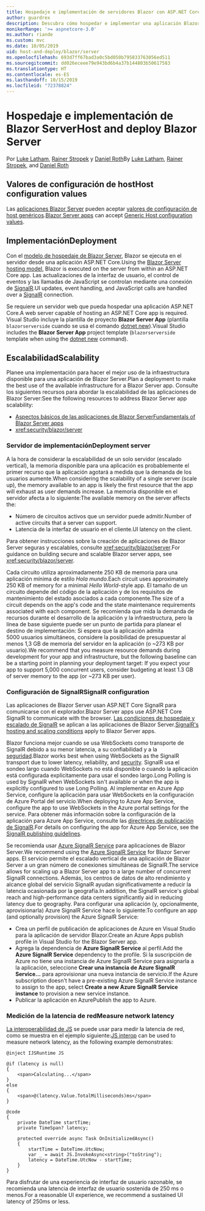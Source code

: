 ```yaml
---
title: Hospedaje e implementación de servidores Blazor con ASP.NET Core
author: guardrex
description: Descubra cómo hospedar e implementar una aplicación Blazor Server con ASP.NET Core.
monikerRange: '>= aspnetcore-3.0'
ms.author: riande
ms.custom: mvc
ms.date: 10/05/2019
uid: host-and-deploy/blazor/server
ms.openlocfilehash: 693d7ff67bad3a0c5bd050b795833763056ed511
ms.sourcegitcommit: dd026eceee79e943bd6b4a37b144803b50617583
ms.translationtype: HT
ms.contentlocale: es-ES
ms.lasthandoff: 10/15/2019
ms.locfileid: "72378824"
---
```

# <a name="host-and-deploy-blazor-server"></a><span data-ttu-id="f5de4-103">Hospedaje e implementación de Blazor Server</span><span class="sxs-lookup"><span data-stu-id="f5de4-103">Host and deploy Blazor Server</span></span>

<span data-ttu-id="f5de4-104">Por [Luke Latham](https://github.com/guardrex), [Rainer Stropek](https://www.timecockpit.com) y [Daniel Roth](https://github.com/danroth27)</span><span class="sxs-lookup"><span data-stu-id="f5de4-104">By [Luke Latham](https://github.com/guardrex), [Rainer Stropek](https://www.timecockpit.com), and [Daniel Roth](https://github.com/danroth27)</span></span>

## <a name="host-configuration-values"></a><span data-ttu-id="f5de4-105">Valores de configuración de host</span><span class="sxs-lookup"><span data-stu-id="f5de4-105">Host configuration values</span></span>

<span data-ttu-id="f5de4-106">Las [aplicaciones Blazor Server](xref:blazor/hosting-models#blazor-server) pueden aceptar [valores de configuración de host genéricos](xref:fundamentals/host/generic-host#host-configuration).</span><span class="sxs-lookup"><span data-stu-id="f5de4-106">[Blazor Server apps](xref:blazor/hosting-models#blazor-server) can accept [Generic Host configuration values](xref:fundamentals/host/generic-host#host-configuration).</span></span>

## <a name="deployment"></a><span data-ttu-id="f5de4-107">Implementación</span><span class="sxs-lookup"><span data-stu-id="f5de4-107">Deployment</span></span>

<span data-ttu-id="f5de4-108">Con el [modelo de hospedaje de Blazor Server](xref:blazor/hosting-models#blazor-server), Blazor se ejecuta en el servidor desde una aplicación ASP.NET Core.</span><span class="sxs-lookup"><span data-stu-id="f5de4-108">Using the [Blazor Server hosting model](xref:blazor/hosting-models#blazor-server), Blazor is executed on the server from within an ASP.NET Core app.</span></span> <span data-ttu-id="f5de4-109">Las actualizaciones de la interfaz de usuario, el control de eventos y las llamadas de JavaScript se controlan mediante una conexión de [SignalR](xref:signalr/introduction).</span><span class="sxs-lookup"><span data-stu-id="f5de4-109">UI updates, event handling, and JavaScript calls are handled over a [SignalR](xref:signalr/introduction) connection.</span></span>

<span data-ttu-id="f5de4-110">Se requiere un servidor web que pueda hospedar una aplicación ASP.NET Core.</span><span class="sxs-lookup"><span data-stu-id="f5de4-110">A web server capable of hosting an ASP.NET Core app is required.</span></span> <span data-ttu-id="f5de4-111">Visual Studio incluye la plantilla de proyecto **Blazor Server App** (plantilla `blazorserverside` cuando se usa el comando [dotnet new](/dotnet/core/tools/dotnet-new)).</span><span class="sxs-lookup"><span data-stu-id="f5de4-111">Visual Studio includes the **Blazor Server App** project template (`blazorserverside` template when using the [dotnet new](/dotnet/core/tools/dotnet-new) command).</span></span>

## <a name="scalability"></a><span data-ttu-id="f5de4-112">Escalabilidad</span><span class="sxs-lookup"><span data-stu-id="f5de4-112">Scalability</span></span>

<span data-ttu-id="f5de4-113">Planee una implementación para hacer el mejor uso de la infraestructura disponible para una aplicación de Blazor Server.</span><span class="sxs-lookup"><span data-stu-id="f5de4-113">Plan a deployment to make the best use of the available infrastructure for a Blazor Server app.</span></span> <span data-ttu-id="f5de4-114">Consulte los siguientes recursos para abordar la escalabilidad de las aplicaciones de Blazor Server:</span><span class="sxs-lookup"><span data-stu-id="f5de4-114">See the following resources to address Blazor Server app scalability:</span></span>

* [<span data-ttu-id="f5de4-115">Aspectos básicos de las aplicaciones de Blazor Server</span><span class="sxs-lookup"><span data-stu-id="f5de4-115">Fundamentals of Blazor Server apps</span></span>](xref:blazor/hosting-models#blazor-server)
* <xref:security/blazor/server>

### <a name="deployment-server"></a><span data-ttu-id="f5de4-116">Servidor de implementación</span><span class="sxs-lookup"><span data-stu-id="f5de4-116">Deployment server</span></span>

<span data-ttu-id="f5de4-117">A la hora de considerar la escalabilidad de un solo servidor (escalado vertical), la memoria disponible para una aplicación es probablemente el primer recurso que la aplicación agotará a medida que la demanda de los usuarios aumente.</span><span class="sxs-lookup"><span data-stu-id="f5de4-117">When considering the scalability of a single server (scale up), the memory available to an app is likely the first resource that the app will exhaust as user demands increase.</span></span> <span data-ttu-id="f5de4-118">La memoria disponible en el servidor afecta a lo siguiente:</span><span class="sxs-lookup"><span data-stu-id="f5de4-118">The available memory on the server affects the:</span></span>

* <span data-ttu-id="f5de4-119">Número de circuitos activos que un servidor puede admitir.</span><span class="sxs-lookup"><span data-stu-id="f5de4-119">Number of active circuits that a server can support.</span></span>
* <span data-ttu-id="f5de4-120">Latencia de la interfaz de usuario en el cliente.</span><span class="sxs-lookup"><span data-stu-id="f5de4-120">UI latency on the client.</span></span>

<span data-ttu-id="f5de4-121">Para obtener instrucciones sobre la creación de aplicaciones de Blazor Server seguras y escalables, consulte <xref:security/blazor/server>.</span><span class="sxs-lookup"><span data-stu-id="f5de4-121">For guidance on building secure and scalable Blazor server apps, see <xref:security/blazor/server>.</span></span>

<span data-ttu-id="f5de4-122">Cada circuito utiliza aproximadamente 250 KB de memoria para una aplicación mínima de estilo *Hola mundo*.</span><span class="sxs-lookup"><span data-stu-id="f5de4-122">Each circuit uses approximately 250 KB of memory for a minimal *Hello World*-style app.</span></span> <span data-ttu-id="f5de4-123">El tamaño de un circuito depende del código de la aplicación y de los requisitos de mantenimiento del estado asociados a cada componente.</span><span class="sxs-lookup"><span data-stu-id="f5de4-123">The size of a circuit depends on the app's code and the state maintenance requirements associated with each component.</span></span> <span data-ttu-id="f5de4-124">Se recomienda que mida la demanda de recursos durante el desarrollo de la aplicación y la infraestructura, pero la línea de base siguiente puede ser un punto de partida para planear el destino de implementación: Si espera que la aplicación admita 5000 usuarios simultáneos, considere la posibilidad de presupuestar al menos 1,3 GB de memoria del servidor en la aplicación (o ~273 KB por usuario).</span><span class="sxs-lookup"><span data-stu-id="f5de4-124">We recommend that you measure resource demands during development for your app and infrastructure, but the following baseline can be a starting point in planning your deployment target: If you expect your app to support 5,000 concurrent users, consider budgeting at least 1.3 GB of server memory to the app (or ~273 KB per user).</span></span>

### <a name="signalr-configuration"></a><span data-ttu-id="f5de4-125">Configuración de SignalR</span><span class="sxs-lookup"><span data-stu-id="f5de4-125">SignalR configuration</span></span>

<span data-ttu-id="f5de4-126">Las aplicaciones de Blazor Server usan ASP.NET Core SignalR para comunicarse con el explorador.</span><span class="sxs-lookup"><span data-stu-id="f5de4-126">Blazor Server apps use ASP.NET Core SignalR to communicate with the browser.</span></span> <span data-ttu-id="f5de4-127">[Las condiciones de hospedaje y escalado de SignalR](xref:signalr/publish-to-azure-web-app) se aplican a las aplicaciones de Blazor Server.</span><span class="sxs-lookup"><span data-stu-id="f5de4-127">[SignalR's hosting and scaling conditions](xref:signalr/publish-to-azure-web-app) apply to Blazor Server apps.</span></span>

<span data-ttu-id="f5de4-128">Blazor funciona mejor cuando se usa WebSockets como transporte de SignalR debido a su menor latencia, a su confiabilidad y a la [seguridad](xref:signalr/security).</span><span class="sxs-lookup"><span data-stu-id="f5de4-128">Blazor works best when using WebSockets as the SignalR transport due to lower latency, reliability, and [security](xref:signalr/security).</span></span> <span data-ttu-id="f5de4-129">SignalR usa el sondeo largo cuando WebSockets no está disponible o cuando la aplicación está configurada explícitamente para usar el sondeo largo.</span><span class="sxs-lookup"><span data-stu-id="f5de4-129">Long Polling is used by SignalR when WebSockets isn't available or when the app is explicitly configured to use Long Polling.</span></span> <span data-ttu-id="f5de4-130">Al implementar en Azure App Service, configure la aplicación para usar WebSockets en la configuración de Azure Portal del servicio.</span><span class="sxs-lookup"><span data-stu-id="f5de4-130">When deploying to Azure App Service, configure the app to use WebSockets in the Azure portal settings for the service.</span></span> <span data-ttu-id="f5de4-131">Para obtener más información sobre la configuración de la aplicación para Azure App Service, consulte las [directrices de publicación de SignalR](xref:signalr/publish-to-azure-web-app).</span><span class="sxs-lookup"><span data-stu-id="f5de4-131">For details on configuring the app for Azure App Service, see the [SignalR publishing guidelines](xref:signalr/publish-to-azure-web-app).</span></span>

<span data-ttu-id="f5de4-132">Se recomienda usar [Azure SignalR Service](/azure/azure-signalr) para aplicaciones de Blazor Server.</span><span class="sxs-lookup"><span data-stu-id="f5de4-132">We recommend using the [Azure SignalR Service](/azure/azure-signalr) for Blazor Server apps.</span></span> <span data-ttu-id="f5de4-133">El servicio permite el escalado vertical de una aplicación de Blazor Server a un gran número de conexiones simultáneas de SignalR.</span><span class="sxs-lookup"><span data-stu-id="f5de4-133">The service allows for scaling up a Blazor Server app to a large number of concurrent SignalR connections.</span></span> <span data-ttu-id="f5de4-134">Además, los centros de datos de alto rendimiento y alcance global del servicio SignalR ayudan significativamente a reducir la latencia ocasionada por la geografía.</span><span class="sxs-lookup"><span data-stu-id="f5de4-134">In addition, the SignalR service's global reach and high-performance data centers significantly aid in reducing latency due to geography.</span></span> <span data-ttu-id="f5de4-135">Para configurar una aplicación (y, opcionalmente, aprovisionarla) Azure SignalR Service hace lo siguiente:</span><span class="sxs-lookup"><span data-stu-id="f5de4-135">To configure an app (and optionally provision) the Azure SignalR Service:</span></span>

* <span data-ttu-id="f5de4-136">Crea un perfil de publicación de aplicaciones de Azure en Visual Studio para la aplicación de servidor Blazor.</span><span class="sxs-lookup"><span data-stu-id="f5de4-136">Create an Azure Apps publish profile in Visual Studio for the Blazor Server app.</span></span>
* <span data-ttu-id="f5de4-137">Agrega la dependencia de **Azure SignalR Service** al perfil.</span><span class="sxs-lookup"><span data-stu-id="f5de4-137">Add the **Azure SignalR Service** dependency to the profile.</span></span> <span data-ttu-id="f5de4-138">Si la suscripción de Azure no tiene una instancia de Azure SignalR Service para asignarla a la aplicación, seleccione **Crear una instancia de Azure SignalR Service...** para aprovisionar una nueva instancia de servicio.</span><span class="sxs-lookup"><span data-stu-id="f5de4-138">If the Azure subscription doesn't have a pre-existing Azure SignalR Service instance to assign to the app, select **Create a new Azure SignalR Service instance** to provision a new service instance.</span></span>
* <span data-ttu-id="f5de4-139">Publicar la aplicación en Azure</span><span class="sxs-lookup"><span data-stu-id="f5de4-139">Publish the app to Azure.</span></span>

### <a name="measure-network-latency"></a><span data-ttu-id="f5de4-140">Medición de la latencia de red</span><span class="sxs-lookup"><span data-stu-id="f5de4-140">Measure network latency</span></span>

<span data-ttu-id="f5de4-141">[La interoperabilidad de JS](xref:blazor/javascript-interop) se puede usar para medir la latencia de red, como se muestra en el ejemplo siguiente:</span><span class="sxs-lookup"><span data-stu-id="f5de4-141">[JS interop](xref:blazor/javascript-interop) can be used to measure network latency, as the following example demonstrates:</span></span>

```cshtml
@inject IJSRuntime JS

@if (latency is null)
{
    <span>Calculating...</span>
}
else
{
    <span>@(latency.Value.TotalMilliseconds)ms</span>
}

@code
{
    private DateTime startTime;
    private TimeSpan? latency;

    protected override async Task OnInitializedAsync()
    {
        startTime = DateTime.UtcNow;
        var _ = await JS.InvokeAsync<string>("toString");
        latency = DateTime.UtcNow - startTime;
    }
}
```

<span data-ttu-id="f5de4-142">Para disfrutar de una experiencia de interfaz de usuario razonable, se recomienda una latencia de interfaz de usuario sostenida de 250 ms o menos.</span><span class="sxs-lookup"><span data-stu-id="f5de4-142">For a reasonable UI experience, we recommend a sustained UI latency of 250ms or less.</span></span>
